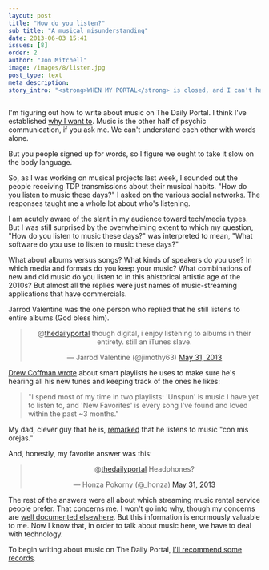 ```yaml
---
layout: post
title: "How do you listen?"
sub_title: "A musical misunderstanding"
date: 2013-06-03 15:41
issues: [8]
order: 2
author: "Jon Mitchell"
image: /images/8/listen.jpg
post_type: text
meta_description: 
story_intro: "<strong>WHEN MY PORTAL</strong> is closed, and I can't handle any more connections, I listen to records. Whole ones. All the way through. I'm beginning to wonder how many people do that anymore."
---
```

I'm figuring out how to write about music on The Daily Portal. I think I've established [why I want to](http://thedailyportal.com/post/2013/05/27/the-reach-of-words/). Music is the other half of psychic communication, if you ask me. We can't understand each other with words alone.

But you people signed up for words, so I figure we ought to take it slow on the body language.

So, as I was working on musical projects last week, I sounded out the people receiving TDP transmissions about their musical habits. "How do you listen to music these days?" I asked on the various social networks. The responses taught me a whole lot about who's listening.

I am acutely aware of the slant in my audience toward tech/media types. But I was still surprised by the overwhelming extent to which my question, "How do you listen to music these days?" was interpreted to mean, "What software do you use to listen to music these days?"

What about albums versus songs? What kinds of speakers do you use? In which media and formats do you keep your music? What combinations of new and old music do you listen to in this ahistorical artistic age of the 2010s? But almost all the replies were just names of music-streaming applications that have commercials.

Jarrod Valentine was the one person who replied that he still listens to entire albums (God bless him).

<p><center><blockquote class="twitter-tweet" data-conversation="none"><p>@<a href="https://twitter.com/thedailyportal">thedailyportal</a> though digital, i enjoy listening to albums in their entirety. still an iTunes slave.</p>&mdash; Jarrod Valentine (@jimothy63) <a href="https://twitter.com/jimothy63/status/340557318527803392">May 31, 2013</a></blockquote>
<script async src="//platform.twitter.com/widgets.js" charset="utf-8"></script></center></p>

[Drew Coffman wrote](https://alpha.app.net/drewcoffman/post/6240677) about smart playlists he uses to make sure he's hearing all his new tunes and keeping track of the ones he likes:

> "I spend most of my time in two playlists: 'Unspun' is music I have yet to listen to, and 'New Favorites' is every song I've found and loved within the past ~3 months."

My dad, clever guy that he is, [remarked](https://www.facebook.com/TheDailyPortal/posts/467811856631759?comment_id=3280715&offset=0&total_comments=3) that he listens to music "con mis orejas."

And, honestly, my favorite answer was this:

<p><center><blockquote class="twitter-tweet" data-conversation="none"><p>@<a href="https://twitter.com/thedailyportal">thedailyportal</a> Headphones?</p>&mdash; Honza Pokorny (@_honza) <a href="https://twitter.com/_honza/status/340548333808537604">May 31, 2013</a></blockquote>
<script async src="//platform.twitter.com/widgets.js" charset="utf-8"></script></center></p>

The rest of the answers were all about which streaming music rental service people prefer. That concerns me. I won't go into why, though my concerns are [well documented elsewhere](http://readwrite.com/2012/09/13/screw-the-new-ipods-we-need-better-music-players). But this information is enormously valuable to me. Now I know that, in order to talk about music here, we have to deal with technology.

To begin writing about music on The Daily Portal, [I'll recommend some records](/post/2013/06/03/three-good-records/).